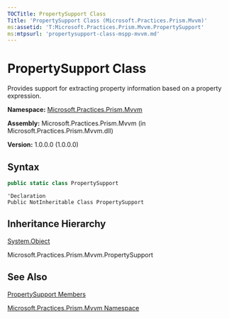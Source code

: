 ```yaml
---
TOCTitle: PropertySupport Class
Title: 'PropertySupport Class (Microsoft.Practices.Prism.Mvvm)'
ms:assetid: 'T:Microsoft.Practices.Prism.Mvvm.PropertySupport'
ms:mtpsurl: 'propertysupport-class-mspp-mvvm.md'
---
```



# PropertySupport Class

Provides support for extracting property information based on a property expression.

**Namespace:** [Microsoft.Practices.Prism.Mvvm](/patterns-practices/reference/mspp-mvvm-namespace)

**Assembly:** Microsoft.Practices.Prism.Mvvm (in Microsoft.Practices.Prism.Mvvm.dll) 

**Version:** 1.0.0.0 (1.0.0.0)

## Syntax

```C#
public static class PropertySupport
```

```VB
'Declaration
Public NotInheritable Class PropertySupport
```



## Inheritance Hierarchy

[System.Object](http://msdn.microsoft.com/en-us/library/e5kfa45b)

Microsoft.Practices.Prism.Mvvm.PropertySupport

## See Also

[PropertySupport Members](/patterns-practices/reference/propertysupport-members-mspp-mvvm)

[Microsoft.Practices.Prism.Mvvm Namespace](/patterns-practices/reference/mspp-mvvm-namespace)
